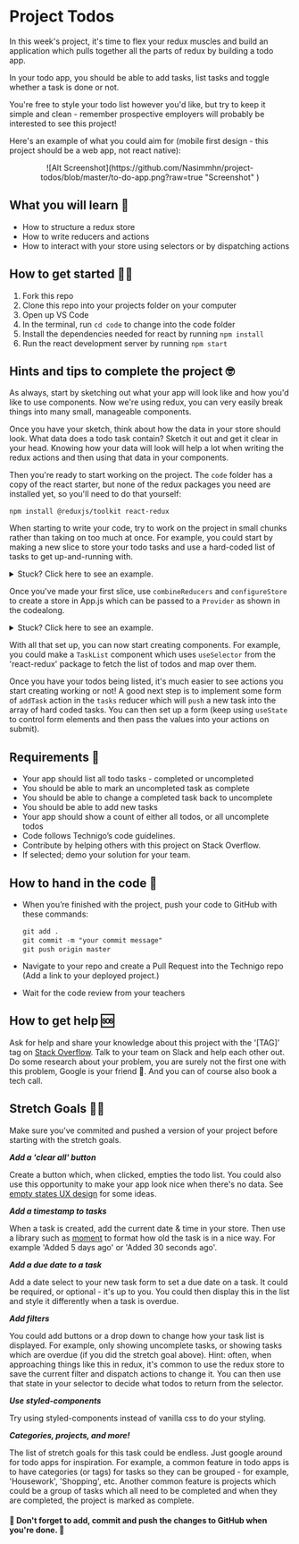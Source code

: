 # Project Todos

In this week's project, it's time to flex your redux muscles and build an application which pulls together all the parts of redux by building a todo app.

In your todo app, you should be able to add tasks, list tasks and toggle whether a task is done or not. 

You're free to style your todo list however you'd like, but try to keep it simple and clean - remember prospective employers will probably be interested to see this project!

Here's an example of what you could aim for (mobile first design - this project should be a web app, not react native):

<p align="center">
![Alt Screenshot](https://github.com/Nasimmhn/project-todos/blob/master/to-do-app.png?raw=true "Screenshot" )
</p>

## What you will learn 🧠

* How to structure a redux store
* How to write reducers and actions
* How to interact with your store using selectors or by dispatching actions

## How to get started 💪🏼

1. Fork this repo
2. Clone this repo into your projects folder on your computer
3. Open up VS Code
4. In the terminal, run `cd code` to change into the code folder
5. Install the dependencies needed for react by running `npm install`
6. Run the react development server by running `npm start`

## Hints and tips to complete the project 🤓

As always, start by sketching out what your app will look like and how you'd like to use components. Now we're using redux, you can very easily break things into many small, manageable components. 

Once you have your sketch, think about how the data in your store should look. What data does a todo task contain? Sketch it out and get it clear in your head. Knowing how your data will look will help a lot when writing the redux actions and then using that data in your components.

Then you're ready to start working on the project. The `code` folder has a copy of the react starter, but none of the redux packages you need are installed yet, so you'll need to do that yourself:

```
npm install @reduxjs/toolkit react-redux
```

When starting to write your code, try to work on the project in small chunks rather than taking on too much at once. For example, you could start by making a new slice to store your todo tasks and use a hard-coded list of tasks to get up-and-running with. 

<p>
<details><summary>Stuck? Click here to see an example.</summary>
<p>

Here is an example slice you could create to store your tasks:

```js
// src/reducers/tasks.js
import { createSlice } from '@reduxjs/toolkit'

export const tasks = createSlice({
  name: 'tasks',
  initialState: [
    { id: 1, text: 'Watch video on actions & reducers', complete: true },
    { id: 2, text: 'Follow redux codealong', complete: true },
    { id: 3, text: 'Fork weekly assignment', complete: true },
    { id: 4, text: 'Create a todo app', complete: false },
  ]
})
```

</p>
</details>
</p>

Once you've made your first slice, use `combineReducers` and `configureStore` to create a store in App.js which can be passed to a `Provider` as shown in the codealong.

<p>
<details><summary>Stuck? Click here to see an example.</summary>
<p>

Here is how you can set up your store to be passed to the provider:

```js
// src/App.js
import React from 'react'
import { Provider } from 'react-redux'
import { combineReducers, configureStore } from '@reduxjs/toolkit'
import { tasks } from './reducers/tasks'

const reducer = combineReducers({
  tasks: tasks.reducer
})

const store = configureStore({ reducer })

export const App = () => {
  return (
    <Provider store={store}>
      Your components can be mounted here, inside the Provider.
    </Provider>
  )
}
```

</p>
</details>
</p>

With all that set up, you can now start creating components. For example, you could make a `TaskList` component which uses `useSelector` from the 'react-redux' package to fetch the list of todos and map over them.

Once you have your todos being listed, it's much easier to see actions you start creating working or not! A good next step is to implement some form of `addTask` action in the `tasks` reducer which will `push` a new task into the array of hard coded tasks. You can then set up a form (keep using `useState` to control form elements and then pass the values into your actions on submit).

## Requirements 🧪

* Your app should list all todo tasks - completed or uncompleted
* You should be able to mark an uncompleted task as complete
* You should be able to change a completed task back to uncomplete
* You should be able to add new tasks
* Your app should show a count of either all todos, or all uncomplete todos
* Code follows Technigo’s code guidelines.
* Contribute by helping others with this project on Stack Overflow.
* If selected; demo your solution for your team.


## How to hand in the code 🎯

* When you’re finished with the project, push your code to GitHub with these commands:

  ```
  git add .
  git commit -m "your commit message"
  git push origin master
  ```

* Navigate to your repo and create a Pull Request into the Technigo repo (Add a link to your deployed project.)
* Wait for the code review from your teachers

## How to get help 🆘

Ask for help and share your knowledge about this project with the '[TAG]' tag on [Stack Overflow](https://stackoverflow.com/c/technigo/questions). Talk to your team on Slack and help each other out. Do some research about your problem, you are surely not the first one with this problem, Google is your friend 🙂. And you can of course also book a tech call. 

## Stretch Goals 🏃‍♂

Make sure you've commited and pushed a version of your project before starting with the stretch goals.

**_Add a 'clear all' button_**

Create a button which, when clicked, empties the todo list. You could also use this opportunity to make your app look nice when there's no data. See [empty states UX design](https://www.toptal.com/designers/ux/empty-state-ux-design) for some ideas.

**_Add a timestamp to tasks_**

When a task is created, add the current date & time in your store. Then use a library such as [moment](https://momentjs.com/) to format how old the task is in a nice way. For example 'Added 5 days ago' or 'Added 30 seconds ago'.

**_Add a due date to a task_**

Add a date select to your new task form to set a due date on a task. It could be required, or optional - it's up to you. You could then display this in the list and style it differently when a task is overdue.

**_Add filters_**

You could add buttons or a drop down to change how your task list is displayed. For example, only showing uncomplete tasks, or showing tasks which are overdue (if you did the stretch goal above). Hint: often, when approaching things like this in redux, it's common to use the redux store to save the current filter and dispatch actions to change it. You can then use that state in your selector to decide what todos to return from the selector.

**_Use styled-components_**

Try using styled-components instead of vanilla css to do your styling.

**_Categories, projects, and more!_**

The list of stretch goals for this task could be endless. Just google around for todo apps for inspiration. For example, a common feature in todo apps is to have categories (or tags) for tasks so they can be grouped - for example, 'Housework', 'Shopping', etc. Another common feature is projects which could be a group of tasks which all need to be completed and when they are completed, the project is marked as complete.

#### 🚨 Don't forget to add, commit and push the changes to GitHub when you're done. 🏁
